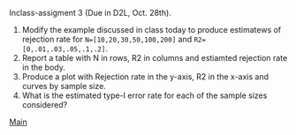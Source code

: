 Inclass-assigment 3 (Due in D2L, Oct. 28th).

   1) Modify the example discussed in class today to produce estimatews of rejection rate for `N=[10,20,30,50,100,200]` and `R2=[0,.01,.03,.05,.1,.2]`.
   2) Report a table with N in rows, R2 in columns and estiamted rejection rate in the body.
   3) Produce a plot with Rejection rate in the y-axis, R2 in the x-axis and curves by sample size.
   4) What is the estimated type-I error rate for each of the sample sizes considered?

 
 
[Main](https://github.com/gdlc/STAT_COMP/blob/master/README.md)
